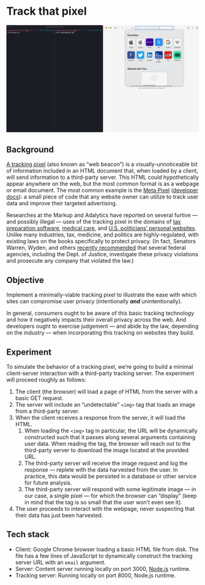 # Track that pixel

![Tracking pixel demo](tracking_pixel.gif)

## Background

[A tracking pixel](https://en.wikipedia.org/wiki/Web_beacon) (also known as “web beacon”) is a visually-unnoticeable bit of information included in an HTML document that, when loaded by a client, will send information to a third-party server. This HTML could hypothetically appear anywhere on the web, but the most common format is as a webpage or email document. The most common example is the [Meta Pixel](https://www.facebook.com/business/tools/meta-pixel/) ([developer docs](https://developers.facebook.com/docs/meta-pixel)): a small piece of code that any website owner can utilize to track user data and improve their targeted advertising.

Researches at the Markup and Adalytics have reported on several furtive — and possibly illegal — uses of the tracking pixel in the domains of [tax preparation software](https://themarkup.org/pixel-hunt/2022/11/22/tax-filing-websites-have-been-sending-users-financial-information-to-facebook), [medical care](https://themarkup.org/pixel-hunt/2022/06/16/facebook-is-receiving-sensitive-medical-information-from-hospital-websites), and [U.S. politicians’ personal websites](https://adalytics.io/blog/is-congress-leaking-your-data). Unlike many industries, tax, medicine, and politics are highly-regulated, with existing laws on the books specifically to protect privacy. (In fact, Senators Warren, Wyden, and others [recently recommended](https://www.warren.senate.gov/oversight/reports/in-new-report-senators-warren-wyden-lawmakers-reveal-massive-likely-illegal-breach-of-taxpayer-privacy-by-tax-prep-companies-with-meta_call-for-agencies-to-investigate-prosecute) that several federal agencies, including the Dept. of Justice, investigate these privacy violations and prosecute any company that violated the law.)

## Objective

Implement a minimally-viable tracking pixel to illustrate the ease with which sites can compromise user privacy (intentionally **_and_** unintentionally).

In general, consumers ought to be aware of this basic tracking technology and how it negatively impacts their overall privacy across the web. And developers ought to exercise judgement — and abide by the law, depending on the industry — when incorporating this tracking on websites they build.

## Experiment

To simulate the behavior of a tracking pixel, we’re going to build a minimal client-server interaction with a third-party tracking server. The experiment will proceed roughly as follows:

1. The client (the browser) will load a page of HTML from the server with a basic GET request.
2. The server will include an “undetectable” `<img>` tag that loads an image from a third-party server.
3. When the client receives a response from the server, it will load the HTML.
   1. When loading the `<img>` tag in particular, the URL will be dynamically constructed such that it passes along several arguments containing user data. When reading the tag, the browser will reach out to the third-party server to download the image located at the provided URL.
   2. The third-party server will receive the image request and log the response — replete with the data harvested from the user. In practice, this data would be persisted in a database or other service for future analysis.
   3. The third-party server will respond with some legitimate image — in our case, a single pixel — for which the browser can “display” (keep in mind that the tag is so small that the user won’t even see it).
4. The user proceeds to interact with the webpage, never suspecting that their data has just been harvested.

## Tech stack

- Client: Google Chrome browser loading a basic HTML file from disk. The file
  has a few lines of JavaScript to dynamically construct the tracking server URL
  with an `email` argument.
- Server: Content server running locally on port 3000, [Node.js](https://nodejs.org/en) runtime.
- Tracking server: Running locally on port 8000, Node.js runtime.
